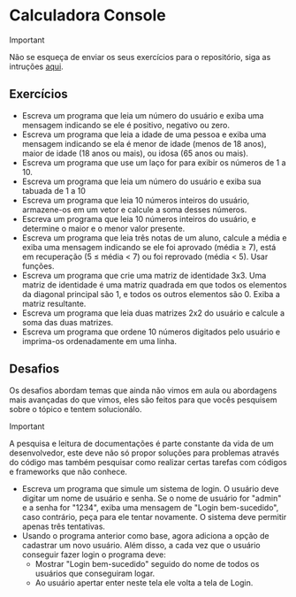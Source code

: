 # Calculadora Console

> [!IMPORTANT] 
> Não se esqueça de enviar os seus exercícios para o repositório, siga as intruções [aqui](../../README.md#como-enviar-os-seus-exercícos-e-projetos-para-o-repositorio). 

## Exercícios

- Escreva um programa que leia um número do usuário e exiba uma mensagem indicando se ele é positivo, negativo ou zero.
- Escreva um programa que leia a idade de uma pessoa e exiba uma mensagem indicando se ela é menor de idade (menos de 18 anos), maior de idade (18 anos ou mais), ou idosa (65 anos ou mais).
- Escreva um programa que use um laço for para exibir os números de 1 a 10.
- Escreva um programa que leia um número do usuário e exiba sua tabuada de 1 a 10
- Escreva um programa que leia 10 números inteiros do usuário, armazene-os em um vetor e calcule a soma desses números.
- Escreva um programa que leia 10 números inteiros do usuário, e determine o maior e o menor valor presente.
- Escreva um programa que leia três notas de um aluno, calcule a média e exiba uma mensagem indicando se ele foi aprovado (média ≥ 7), está em recuperação (5 ≤ média < 7) ou foi reprovado (média < 5). Usar funções.
- Escreva um programa que crie uma matriz de identidade 3x3. Uma matriz de identidade é uma matriz quadrada em que todos os elementos da diagonal principal são 1, e todos os outros elementos são 0. Exiba a matriz resultante.
- Escreva um programa que leia duas matrizes 2x2 do usuário e calcule a soma das duas matrizes.
- Escreva um programa que ordene 10 números digitados pelo usuário e imprima-os ordenadamente em uma linha.

## Desafios

Os desafios abordam temas que ainda não vimos em aula ou abordagens mais avançadas do que vimos, eles são feitos para que vocês pesquisem sobre o tópico e tentem solucionálo.
 
> [!IMPORTANT]
> A pesquisa e leitura de documentações é parte constante da vida de um desenvolvedor, este deve não só propor soluções para problemas através do código mas também pesquisar como realizar certas tarefas com códigos e frameworks que não conhece.

- Escreva um programa que simule um sistema de login. O usuário deve digitar um nome de usuário e senha. Se o nome de usuário for "admin" e a senha for "1234", exiba uma mensagem de "Login bem-sucedido", caso contrário, peça para ele tentar novamente. O sistema deve permitir apenas três tentativas.
- Usando o programa anterior como base, agora adiciona a opção de cadastrar um novo usuário. Além disso, a cada vez que o usuário conseguir fazer login o programa deve:
    - Mostrar "Login bem-sucedido" seguido do nome de todos os usuários que conseguiram logar.
    - Ao usuário apertar enter neste tela ele volta a tela de Login.